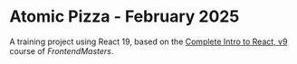 # Atomic Pizza - February 2025

A training project using React 19, based on the [Complete Intro to React, v9](https://frontendmasters.com/courses/complete-react-v9/) course of _FrontendMasters_.

